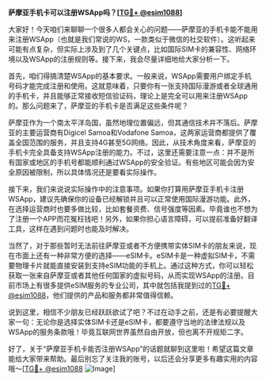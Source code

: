 **萨摩亚手机卡可以注册WSApp吗？[[TG💪+ @esim1088](https://t.me/s/esim1088)]**

大家好！今天咱们来聊聊一个很多人都会关心的问题——萨摩亚的手机卡能不能用来注册WSApp（也就是我们常说的WS，一款类似于微信的社交软件）。这听起来可能有点复杂，但实际上涉及到了几个关键点，比如国际SIM卡的兼容性、网络环境以及WSApp的注册规则等。接下来，我会尽量详细地给大家分析一下。

首先，咱们得搞清楚WSApp的基本要求。一般来说，WSApp需要用户绑定手机号码才能完成注册和使用。这就意味着，只要你有一张支持国际漫游或者全球通用的手机卡，并且能够正常接收短信验证码，理论上是完全可以用来注册WSApp的。那么问题来了，萨摩亚的手机卡是否满足这些条件呢？

萨摩亚作为一个南太平洋岛国，虽然地理位置偏远，但其通信技术并不落后。萨摩亚的主要运营商有Digicel Samoa和Vodafone Samoa，这两家运营商都提供了覆盖全国范围的服务，并且支持4G甚至5G网络。因此，从技术角度来看，萨摩亚的手机卡完全具备支持WSApp注册的能力。不过，这里还需要注意一点：并不是所有国家或地区的手机号都能顺利通过WSApp的安全验证。有些地区可能会因为安全原因被限制，所以具体情况还是要看实际操作。

接下来，我们来说说实际操作中的注意事项。如果你打算用萨摩亚手机卡注册WSApp，建议先确保你的设备已经解锁并且可以正常使用国际漫游功能。此外，在选择运营商时也要多做比较，比如套餐资费、信号强度等因素。毕竟谁也不想为了注册一个APP而花冤枉钱吧！另外，如果你担心语言障碍，可以提前准备好翻译工具，这样在遇到问题时也能及时解决。

当然了，对于那些暂时无法前往萨摩亚或者不方便携带实体SIM卡的朋友来说，现在市面上还有一种非常方便的选择——eSIM卡。eSIM卡是一种虚拟SIM卡，不需要物理卡片就能直接安装到支持eSIM功能的手机上。通过这种方式，你可以轻松获取一张来自萨摩亚或者其他任何国家的虚拟号码，从而实现WSApp的注册。目前市场上有很多提供eSIM服务的专业公司，其中就包括我提到过的[TG💪+ @esim1088](https://t.me/s/esim1088)，他们提供的产品和服务都非常值得信赖。

说到这里，相信不少朋友已经跃跃欲试了吧？不过在动手之前，还是有必要提醒大家一句：无论你是选择实体SIM卡还是eSIM卡，都要遵守当地的法律法规以及WSApp的服务条款哦！毕竟互联网世界虽然自由开放，但也离不开规矩二字。

好了，关于“萨摩亚手机卡能否注册WSApp”的话题就聊到这里啦！希望这篇文章能给大家带来帮助。最后别忘了关注我的账号，以后还会分享更多有趣实用的内容哦～[[TG💪+ @esim1088](https://t.me/s/esim1088) ![Image](https://i.postimg.cc/4NQfJmqS/Snipaste-2025-05-13-00-14-12.png)]